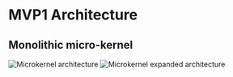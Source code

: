 # MVP1 Architecture

## Monolithic micro-kernel

![Microkernel architecture](http://www.plantuml.com/plantuml/proxy?src=https://raw.githubusercontent.com/adorsys/open-banking-gateway/feature/POC-bpmn-based-protocol-async-detach/core/architecture/overview.puml&fmt=svg&vvv=2&sanitize=true)
![Microkernel expanded architecture](http://www.plantuml.com/plantuml/proxy?src=https://raw.githubusercontent.com/adorsys/open-banking-gateway/feature/POC-bpmn-based-protocol-async-detach/core/architecture/overview_expanded.puml&fmt=svg&vvv=2&sanitize=true)
